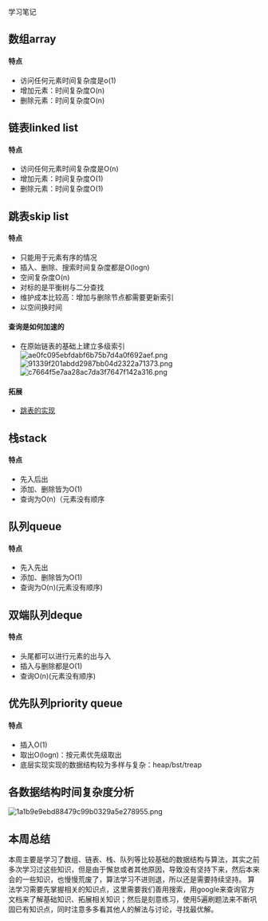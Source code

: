 学习笔记
## 数组array
#### 特点
* 访问任何元素时间复杂度是o(1)
* 增加元素：时间复杂度O(n)
* 删除元素：时间复杂度O(n)

## 链表linked list
#### 特点
* 访问任何元素时间复杂度是O(n)
* 增加元素：时间复杂度O(1)
* 删除元素：时间复杂度O(1)
## 跳表skip list
#### 特点
* 只能用于元素有序的情况
* 插入、删除、搜索时间复杂度都是O(logn)
* 空间复杂度O(n)
* 对标的是平衡树与二分查找
* 维护成本比较高：增加与删除节点都需要更新索引
* 以空间换时间
#### 查询是如何加速的
* 在原始链表的基础上建立多级索引
![ae0fc095ebfdabf6b75b7d4a0f692aef.png](evernotecid://9CBF472A-15C8-4A3B-9481-9755CB04CDFC/appyinxiangcom/2136796/ENResource/p563)
![91339f201abdd2987bb04d2322a71373.png](evernotecid://9CBF472A-15C8-4A3B-9481-9755CB04CDFC/appyinxiangcom/2136796/ENResource/p564)
![c7664f5e7aa28ac7da3f7647f142a316.png](evernotecid://9CBF472A-15C8-4A3B-9481-9755CB04CDFC/appyinxiangcom/2136796/ENResource/p565)
#### 拓展
* [跳表的实现](https://blog.csdn.net/daniel_ustc/article/details/20218489)
## 栈stack
#### 特点
* 先入后出
* 添加、删除皆为O(1)
* 查询为O(n)（元素没有顺序
## 队列queue
#### 特点
* 先入先出
* 添加、删除皆为O(1)
* 查询为O(n)(元素没有顺序)
## 双端队列deque
#### 特点
* 头尾都可以进行元素的出与入
* 插入与删除都是O(1)
* 查询O(n)(元素没有顺序)
## 优先队列priority queue
#### 特点
* 插入O(1)
* 取出O(logn)：按元素优先级取出
* 底层实现实现的数据结构较为多样与复杂：heap/bst/treap
## 各数据结构时间复杂度分析
![1a1b9e9ebd88479c99b0329a5e278955.png](evernotecid://9CBF472A-15C8-4A3B-9481-9755CB04CDFC/appyinxiangcom/2136796/ENResource/p567)
## 本周总结
本周主要是学习了数组、链表、栈、队列等比较基础的数据结构与算法，其实之前多次学习过这些知识，但是由于懈怠或者其他原因，导致没有坚持下来，然后本来会的一些知识，也慢慢荒废了，算法学习不进则退，所以还是需要持续坚持。
算法学习需要先掌握相关的知识点，这里需要我们善用搜索，用google来查询官方文档来了解基础知识、拓展相关知识；然后是刻意练习，使用5遍刷题法来不断巩固已有知识点，同时注意多多看其他人的解法与讨论，寻找最优解。
